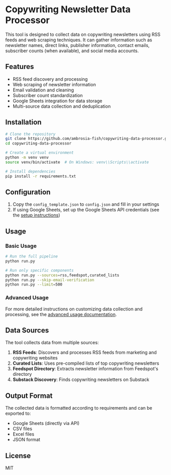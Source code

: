 # Copywriting Newsletter Data Processor

This tool is designed to collect data on copywriting newsletters using RSS feeds and web scraping techniques. It can gather information such as newsletter names, direct links, publisher information, contact emails, subscriber counts (when available), and social media accounts.

## Features

- RSS feed discovery and processing
- Web scraping of newsletter information
- Email validation and cleaning
- Subscriber count standardization
- Google Sheets integration for data storage
- Multi-source data collection and deduplication

## Installation

```bash
# Clone the repository
git clone https://github.com/ambrosia-fish/copywriting-data-processor.git
cd copywriting-data-processor

# Create a virtual environment
python -m venv venv
source venv/bin/activate  # On Windows: venv\\Scripts\\activate

# Install dependencies
pip install -r requirements.txt
```

## Configuration

1. Copy the `config_template.json` to `config.json` and fill in your settings
2. If using Google Sheets, set up the Google Sheets API credentials (see the [setup instructions](docs/google_sheets_setup.md))

## Usage

### Basic Usage

```bash
# Run the full pipeline
python run.py

# Run only specific components
python run.py --sources=rss,feedspot,curated_lists
python run.py --skip-email-verification
python run.py --limit=500
```

### Advanced Usage

For more detailed instructions on customizing data collection and processing, see the [advanced usage documentation](docs/advanced_usage.md).

## Data Sources

The tool collects data from multiple sources:

1. **RSS Feeds**: Discovers and processes RSS feeds from marketing and copywriting websites
2. **Curated Lists**: Uses pre-compiled lists of top copywriting newsletters
3. **Feedspot Directory**: Extracts newsletter information from Feedspot's directory
4. **Substack Discovery**: Finds copywriting newsletters on Substack

## Output Format

The collected data is formatted according to requirements and can be exported to:

- Google Sheets (directly via API)
- CSV files
- Excel files
- JSON format

## License

MIT
